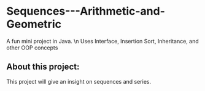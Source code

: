 # Sequences---Arithmetic-and-Geometric
A fun mini project in Java. \n
Uses Interface, Insertion Sort, Inheritance, and other OOP concepts

## About this project:
This project will give an insight on sequences and series. 



